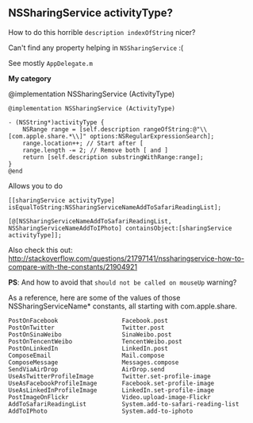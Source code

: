 NSSharingService activityType?
---


How to do this horrible `description indexOfString` nicer?

Can't find any property helping in `NSSharingService` :(

See mostly `AppDelegate.m`

**My category**

@implementation NSSharingService (ActivityType)

	@implementation NSSharingService (ActivityType)
	
	- (NSString*)activityType {
	    NSRange range = [self.description rangeOfString:@"\\[com.apple.share.*\\]" options:NSRegularExpressionSearch];
	    range.location++; // Start after [
	    range.length -= 2; // Remove both [ and ]
	    return [self.description substringWithRange:range];
	}
	@end
	
Allows you to do

	[[sharingService activityType] isEqualToString:NSSharingServiceNameAddToSafariReadingList];
	
    [@[NSSharingServiceNameAddToSafariReadingList, NSSharingServiceNameAddToIPhoto] containsObject:[sharingService activityType]];

Also check this out: http://stackoverflow.com/questions/21797141/nssharingservice-how-to-compare-with-the-constants/21904921

__PS__: And how to avoid that `should not be called on mouseUp` warning?

As a reference, here are some of the values of those NSSharingServiceName* constants, all starting with com.apple.share.

    PostOnFacebook                  Facebook.post
    PostOnTwitter                   Twitter.post
    PostOnSinaWeibo                 SinaWeibo.post
    PostOnTencentWeibo              TencentWeibo.post
    PostOnLinkedIn                  LinkedIn.post
    ComposeEmail                    Mail.compose
    ComposeMessage                  Messages.compose
    SendViaAirDrop                  AirDrop.send
    UseAsTwitterProfileImage        Twitter.set-profile-image
    UseAsFacebookProfileImage       Facebook.set-profile-image
    UseAsLinkedInProfileImage       LinkedIn.set-profile-image
    PostImageOnFlickr               Video.upload-image-Flickr
    AddToSafariReadingList          System.add-to-safari-reading-list
    AddToIPhoto                     System.add-to-iphoto
    